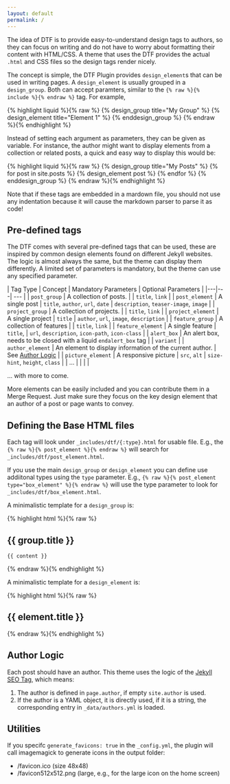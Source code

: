 ```yaml
---
layout: default
permalink: /
---
```


The idea of DTF is to provide easy-to-understand design tags to authors, so they can focus on writing and do not have to worry about formatting their content with HTML/CSS.
A theme that uses the DTF provides the actual `.html` and CSS files so the design tags render nicely.

The concept is simple, the DTF Plugin provides `design_element`s that can be used in writing pages.
A `design_element` is usually grouped in a `design_group`. Both can accept paramters, similar to the `{% raw %}{% include %}{% endraw %}` tag. For example,

{% highlight liquid %}{% raw %}
{% design_group title="My Group" %}
{% design_element title="Element 1" %}
{% enddesign_group %}
{% endraw %}{% endhighlight %}

Instead of setting each argument as parameters, they can be given as variable.
For instance, the author might want to display elements from a collection or related posts, a quick and easy way to display this would be:

{% highlight liquid %}{% raw %}
{% design_group title="My Posts" %}
{% for post in site.posts %}
{% design_element post %}
{% endfor %}
{% enddesign_group %}
{% endraw %}{% endhighlight %}

Note that if these tags are embedded in a mardown file, you should not use any indentation because it will cause the markdown parser to parse it as code!

## Pre-defined tags

The DTF comes with several pre-defined tags that can be used, these are inspired by common design elements found on different Jekyll websites.
The logic is almost always the same, but the theme can display them differently.
A limited set of parameters is mandatory, but the theme can use any specified parameter.

| Tag Type | Concept | Mandatory Parameters | Optional Parameters |
|---|---| --- |
| `post_group` | A collection of posts. |  | `title`, `link` |
| `post_element` | A single post | `title`, `author`, `url`, `date` | `description`, `teaser-image`, `image` |
| `project_group` | A collection of projects. | | `title`, `link` |
| `project_element` | A single project | `title` | `author`, `url`, `image`, `description` |
| `feature_group` | A collection of features | | `title`, `link` |
| `feature_element` | A single feature | `title`, | `url`, `description`, `icon-path`, `icon-class` |
| `alert_box` | An alert box, needs to be closed with a liquid `endalert_box` tag | | `variant` |
| `author_element` | An element to display information of the current author. |  See <a href="#authorlogic">Author Logic</a> |
| `picture_element` | A responsive picture | `src`, `alt` | `size-hint`, `height`, `class` |
| ... | | | |

... with more to come.

More elements can be easily included and you can contribute them in a Merge Request.
Just make sure they focus on the key design element that an author of a post or page wants to convey.

## Defining the Base HTML files

Each tag will look under `_includes/dtf/{:type}.html` for usable file. E.g., the `{% raw %}{% post_element %}{% endraw %}` will search for `_includes/dtf/post_element.html`.

If you use the main `design_group` or `design_element` you can define use addiitonal types using the `type` parameter.
E.g., `{% raw %}{% post_element type="box_element" %}{% endraw %}` will use the type parameter to look for `_includes/dtf/box_element.html`.

A minimalistic template for a `design_group` is:

{% highlight html %}{% raw %}
<div class="{{ group.classes }}">
    <h2>{{ group.title }}</h2>

    {{ content }}
</div>
{% endraw %}{% endhighlight %}

A minimalistic template for a `design_element` is:

{% highlight html %}{% raw %}
<div class="{{ element.classes }}">
    <h2>{{ element.title }}</h2>
</div>
{% endraw %}{% endhighlight %}


<h2 id="authorlogic">Author Logic</h2>

Each post should have an author. This theme uses the logic of the [Jekyll SEO Tag](https://github.com/jekyll/jekyll-seo-tag), which means:

1. The author is defined in `page.author`, if empty `site.author` is used.
2. If the author is a YAML object, it is directly used, if it is a string, the corresponding entry in `_data/authors.yml` is loaded.


## Utilities

If you specifc `generate_favicons: true` in the `_config.yml`, the plugin will call imagemagick to generate icons in the output folder:

- /favicon.ico (size 48x48)
- /favicon512x512.png (large, e.g., for the large icon on the home screen)
